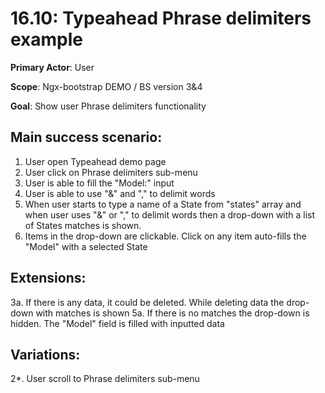 16.10: Typeahead Phrase delimiters example
====================================
**Primary Actor**: User

**Scope**: Ngx-bootstrap DEMO / BS version 3&4

**Goal**: Show user Phrase delimiters functionality

Main success scenario:
----------------------
1. User open Typeahead demo page
2. User click on Phrase delimiters sub-menu
3. User is able to fill the "Model:" input
4. User is able to use "&" and "," to delimit words
5. When user starts to type a name of a State from "states" array and when user uses "&" or "," to delimit words
then a drop-down with a list of States matches is shown.
6. Items in the drop-down are clickable. Click on any item auto-fills the "Model" with a selected State

Extensions:
-----------
3a. If there is any data, it could be deleted. While deleting data the drop-down with matches is shown
5a. If there is no matches the drop-down is hidden. The "Model" field is filled with inputted data

Variations:
-----------
2*. User scroll to Phrase delimiters sub-menu
